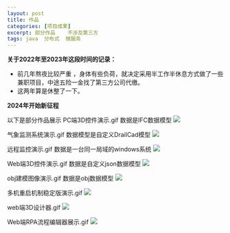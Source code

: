 ```yaml
---
layout: post
title: 作品
categories: [项目成果]
excerpt: 部分作品    不涉及第三方
tags: java  分布式  微服务
---
```



**关于2022年至2023年这段时间的记录：**
- 前几年熬夜比较严重 ，身体有些负荷，就决定采用半工作半休息方式做了一些兼职项目，中途五险一金找了第三方公司代缴。
- 这两年算是休整了一下。

**2024年开始新征程**


以下是部分作品展示
PC端3D控件演示.gif   数据是IFC数据模型
![](../../../images/results/PC端3D控件演示.gif)


气象监测系统演示.gif       数据模型是自定义DrailCad模型
![](../../../images/results/气象监测系统演示.gif)


远程监控演示.gif            数据是一台同一局域的windows系统
![](../../../images/results/远程监控演示.gif)



Web端3D控件演示.gif     数据是自定义json数据模型
![](../../../images/results/Web端3D控件演示.gif)



obj建模图像演示.gif      数据是obj数据模型
![](../../../images/results/obj建模图像演示.gif)



多机重启机制稳定版演示.gif
![](../../../images/results/多机重启机制稳定版演示.gif)


web端3D设计器.gif
![](../../../images/results/web端3D设计器.gif)



Web端RPA流程编辑器展示.gif
![](../../../images/results/Web端RPA流程编辑器展示.gif)






